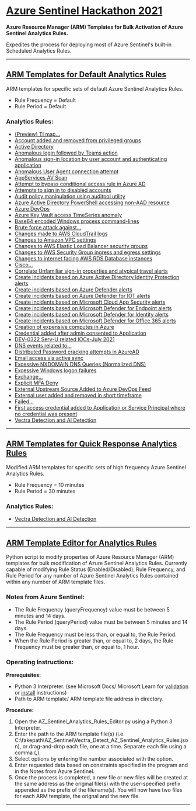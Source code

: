 # [Azure Sentinel Hackathon 2021](https://github.com/MSSAPSCA1/Azure_Sentinel)
**Azure Resource Manager (ARM) Templates for Bulk Activation of Azure Sentinel Analytics Rules.**

Expedites the process for deploying most of Azure Sentinel's built-in Scheduled Analytics Rules.
___
## [ARM Templates for Default Analytics Rules](https://github.com/MSSAPSCA1/Azure_Sentinel/tree/main/Default_AZ_Sentinel_Rule_Templates)

ARM templates for specific sets of default Azure Sentinel Analytics Rules.
* Rule Frequency = Default
* Rule Period = Default

### Analytics Rules:
*  [(Preview) TI map...](https://github.com/MSSAPSCA1/Azure_Sentinel/blob/main/Default_AZ_Sentinel_Rule_Templates/(Preview)_TI_map_AZ_Sentinel_Analytics_Rules.json)
*  [Account added and removed from privileged groups](https://github.com/MSSAPSCA1/Azure_Sentinel/blob/main/Default_AZ_Sentinel_Rule_Templates/Account_added_and_removed_from_privileged_groups__AZ_Sentinel_Analytics_Rule.json)
*  [Active Directory](https://github.com/MSSAPSCA1/Azure_Sentinel/blob/main/Default_AZ_Sentinel_Rule_Templates/Active_Directory_AZ_Sentinel_Analytics_Rules.json)
*  [Anomalous login followed by Teams action](https://github.com/MSSAPSCA1/Azure_Sentinel/blob/main/Default_AZ_Sentinel_Rule_Templates/Anomalous_AZ_Sentinel_Analytics_Rules.json)
*  [Anomalous sign-in location by user account and authenticating application](https://github.com/MSSAPSCA1/Azure_Sentinel/blob/main/Default_AZ_Sentinel_Rule_Templates/Anomalous_AZ_Sentinel_Analytics_Rules.json)
*  [Anomalous User Agent connection attempt](https://github.com/MSSAPSCA1/Azure_Sentinel/blob/main/Default_AZ_Sentinel_Rule_Templates/Anomalous_AZ_Sentinel_Analytics_Rules.json)
*  [AppServices AV Scan](https://github.com/MSSAPSCA1/Azure_Sentinel/blob/main/Default_AZ_Sentinel_Rule_Templates/AppServices_AV_Scan_AZ_Sentinel_Analytics_Rules.json)
*  [Attempt to bypass conditional access rule in Azure AD](https://github.com/MSSAPSCA1/Azure_Sentinel/blob/main/Default_AZ_Sentinel_Rule_Templates/Attempt..._AZ_Sentinel_Analytics_Rules.json)
*  [Attempts to sign in to disabled accounts](https://github.com/MSSAPSCA1/Azure_Sentinel/blob/main/Default_AZ_Sentinel_Rule_Templates/Attempt..._AZ_Sentinel_Analytics_Rules.json)
*  [Audit policy manipulation using auditpol utility](https://github.com/MSSAPSCA1/Azure_Sentinel/blob/main/Default_AZ_Sentinel_Rule_Templates/Audit_policy_manipulation_using_auditpol_utility_AZ_Sentinel_Analytics_Rule.json)
*  [Azure Active Directory PowerShell accessing non-AAD resource](https://github.com/MSSAPSCA1/Azure_Sentinel/blob/main/Default_AZ_Sentinel_Rule_Templates/Azure_Active_Directory_PowerShell_accessing_non-AAD_resource_AZ_Sentinel_Analytics_Rule.json)
*  [Azure DevOps](https://github.com/MSSAPSCA1/Azure_Sentinel/blob/main/Default_AZ_Sentinel_Rule_Templates/Azure_DevOps_AZ_Sentinel_Analytics_Rules.json)
*  [Azure Key Vault access TimeSeries anomaly](https://github.com/MSSAPSCA1/Azure_Sentinel/blob/main/Default_AZ_Sentinel_Rule_Templates/Azure_Key_Vault_access_TimeSeries_anomaly_AZ_Sentinel_Analytics_Rule.json)
*  [Base64 encoded Windows process command-lines](https://github.com/MSSAPSCA1/Azure_Sentinel/blob/main/Default_AZ_Sentinel_Rule_Templates/Base64_encoded_Windows_process_command-lines_AZ_Sentinel_Analytics_Rule.json)
*  [Brute force attack against...](https://github.com/MSSAPSCA1/Azure_Sentinel/blob/main/Default_AZ_Sentinel_Rule_Templates/Brute_force_attack_against..._AZ_Sentinel_Analytics_Rules.json)
*  [Changes made to AWS CloudTrail logs](https://github.com/MSSAPSCA1/Azure_Sentinel/blob/main/Default_AZ_Sentinel_Rule_Templates/Changes..._AZ_Sentinel_Analytics_Rules.json)
*  [Changes to Amazon VPC settings](https://github.com/MSSAPSCA1/Azure_Sentinel/blob/main/Default_AZ_Sentinel_Rule_Templates/Changes..._AZ_Sentinel_Analytics_Rules.json)
*  [Changes to AWS Elastic Load Balancer security groups](https://github.com/MSSAPSCA1/Azure_Sentinel/blob/main/Default_AZ_Sentinel_Rule_Templates/Changes..._AZ_Sentinel_Analytics_Rules.json)
*  [Changes to AWS Security Group ingress and egress settings](https://github.com/MSSAPSCA1/Azure_Sentinel/blob/main/Default_AZ_Sentinel_Rule_Templates/Changes..._AZ_Sentinel_Analytics_Rules.json)
*  [Changes to internet facing AWS RDS Database instances](https://github.com/MSSAPSCA1/Azure_Sentinel/blob/main/Default_AZ_Sentinel_Rule_Templates/Changes..._AZ_Sentinel_Analytics_Rules.json)
*  [Cisco...](https://github.com/MSSAPSCA1/Azure_Sentinel/blob/main/Default_AZ_Sentinel_Rule_Templates/Cisco..._AZ_Sentinel_Analytics_Rules.json)
*  [Correlate Unfamiliar sign-in properties and atypical travel alerts](https://github.com/MSSAPSCA1/Azure_Sentinel/blob/main/Default_AZ_Sentinel_Rule_Templates/Correlate_Unfamiliar_sign-in_properties_and_atypical_travel_alerts_AZ_Sentinel_Analytics_Rule.json)
*  [Create incidents based on Azure Active Directory Identity Protection alerts](https://github.com/MSSAPSCA1/Azure_Sentinel/blob/main/Default_AZ_Sentinel_Rule_Templates/Create_incidents_based_on..._AZ_Sentinel_Analytics_Rules.json)
*  [Create incidents based on Azure Defender alerts](https://github.com/MSSAPSCA1/Azure_Sentinel/blob/main/Default_AZ_Sentinel_Rule_Templates/Create_incidents_based_on..._AZ_Sentinel_Analytics_Rules.json)
*  [Create incidents based on Azure Defender for IOT alerts](https://github.com/MSSAPSCA1/Azure_Sentinel/blob/main/Default_AZ_Sentinel_Rule_Templates/Create_incidents_based_on..._AZ_Sentinel_Analytics_Rules.json)
*  [Create incidents based on Microsoft Cloud App Security alerts](https://github.com/MSSAPSCA1/Azure_Sentinel/blob/main/Default_AZ_Sentinel_Rule_Templates/Create_incidents_based_on..._AZ_Sentinel_Analytics_Rules.json)
*  [Create incidents based on Microsoft Defender for Endpoint alerts](https://github.com/MSSAPSCA1/Azure_Sentinel/blob/main/Default_AZ_Sentinel_Rule_Templates/Create_incidents_based_on..._AZ_Sentinel_Analytics_Rules.json)
*  [Create incidents based on Microsoft Defender for Identity alerts](https://github.com/MSSAPSCA1/Azure_Sentinel/blob/main/Default_AZ_Sentinel_Rule_Templates/Create_incidents_based_on..._AZ_Sentinel_Analytics_Rules.json)
*  [Create incidents based on Microsoft Defender for Office 365 alerts](https://github.com/MSSAPSCA1/Azure_Sentinel/blob/main/Default_AZ_Sentinel_Rule_Templates/Create_incidents_based_on..._AZ_Sentinel_Analytics_Rules.json)
*  [Creation of expensive computes in Azure](https://github.com/MSSAPSCA1/Azure_Sentinel/blob/main/Default_AZ_Sentinel_Rule_Templates/Creation_of_expensive_computes_in_Azure_AZ_Sentinel_Analytics_Rule.json)
*  [Credential added after admin consented to Application](https://github.com/MSSAPSCA1/Azure_Sentinel/blob/main/Default_AZ_Sentinel_Rule_Templates/Credential_added_after_admin_consented_to_Application_AZ_Sentinel_Analytics_Rule.json)
*  [DEV-0322 Serv-U related IOCs-July 2021](https://github.com/MSSAPSCA1/Azure_Sentinel/blob/main/Default_AZ_Sentinel_Rule_Templates/DEV-0322_Serv-U_related_IOCs-July%202021_AZ_Sentinel_Analytics_Rule.json)
*  [DNS events related to...](https://github.com/MSSAPSCA1/Azure_Sentinel/blob/main/Default_AZ_Sentinel_Rule_Templates/DNS_events_related_to_AZ_Sentinel_Analytics_Rules.json)
*  [Distributed Password cracking attempts in AzureAD](https://github.com/MSSAPSCA1/Azure_Sentinel/blob/main/Default_AZ_Sentinel_Rule_Templates/Distributed_Password_cracking_attempts_in_AzureAD_AZ_Sentinel_Analytics_Rule.json)
*  [Email access via active sync](https://github.com/MSSAPSCA1/Azure_Sentinel/blob/main/Default_AZ_Sentinel_Rule_Templates/Email_access_via_active_sync_AZ_Sentinel_Analytics_Rule.json)
*  [Excessive NXDOMAIN DNS Queries (Normalized DNS)](https://github.com/MSSAPSCA1/Azure_Sentinel/blob/main/Default_AZ_Sentinel_Rule_Templates/Excessive..._AZ_Sentinel_Analytics_Rules.json)
*  [Excessive Windows logon failures](https://github.com/MSSAPSCA1/Azure_Sentinel/blob/main/Default_AZ_Sentinel_Rule_Templates/Excessive..._AZ_Sentinel_Analytics_Rules.json)
*  [Exchange...](https://github.com/MSSAPSCA1/Azure_Sentinel/blob/main/Default_AZ_Sentinel_Rule_Templates/Exchange..._AZ_Sentinel_Analytics_Rules.json)
*  [Explicit MFA Deny](https://github.com/MSSAPSCA1/Azure_Sentinel/blob/main/Default_AZ_Sentinel_Rule_Templates/Explicit%20_MFA_Deny_AZ_Sentinel_Analytics_Rule.json)
*  [External Upstream Source Added to Azure DevOps Feed](https://github.com/MSSAPSCA1/Azure_Sentinel/blob/main/Default_AZ_Sentinel_Rule_Templates/External..._AZ_Sentinel_Analytics_Rules.json)
*  [External user added and removed in short timeframe](https://github.com/MSSAPSCA1/Azure_Sentinel/blob/main/Default_AZ_Sentinel_Rule_Templates/External..._AZ_Sentinel_Analytics_Rules.json)
*  [Failed...](https://github.com/MSSAPSCA1/Azure_Sentinel/blob/main/Default_AZ_Sentinel_Rule_Templates/Failed..._AZ_Sentinel_Analytics_Rules.json)
*  [First access credential added to Application or Service Principal where no credential was present](https://github.com/MSSAPSCA1/Azure_Sentinel/blob/main/Default_AZ_Sentinel_Rule_Templates/First_access_credential_added_to_Application_or..._AZ_Sentinel_Analytics_Rule.json)
*  [Vectra Detection and AI Detection](https://github.com/MSSAPSCA1/Azure_Sentinel/blob/main/Default_AZ_Sentinel_Rule_Templates/Vectra_Detect_AZ_Sentinel_Analytics_Rules.json)
___
## [ARM Templates for Quick Response Analytics Rules](https://github.com/MSSAPSCA1/Azure_Sentinel/tree/main/Quick_Response_AZ_Sentinel_Rule_Templates)

Modified ARM templates for specific sets of high frequency Azure Sentinel Analytics Rules. 
* Rule Frequency = 10 minutes
* Rule Period = 30 minutes

### Analytics Rules:
* [Vectra Detection and AI Detection](https://github.com/MSSAPSCA1/Azure_Sentinel/blob/main/Quick_Response_AZ_Sentinel_Rule_Templates/QR_Vectra_Detect_AZ_Sentinel_Analytics_Rules.json)
___
## [ARM Template Editor for Analytics Rules](https://github.com/MSSAPSCA1/Azure_Sentinel/blob/main/AZ_Sentinel_Analytics_Rules_Editor.py)

Python script to modify properties of Azure Resource Manager (ARM) templates for bulk modification of Azure Sentinel Analytics Rules. Currently capable of modifying Rule Status (Enabled/Disabled), Rule Frequency, and Rule Period for any number of Azure Sentinel Analytics Rules contained within any number of ARM template files.

### Notes from Azure Sentinel:
* The Rule Frequency (queryFrequency) value must be between 5 minutes and 14 days.
* The Rule Period (queryPeriod) value must be between 5 minutes and 14 days.
* The Rule Frequency must be less than, or equal to, the Rule Period.
* When the Rule Period is greater than, or equal to, 2 days, the Rule Frequency must be greater than, or equal to, 1 hour.

### Operating Instructions:

**Prerequisites:**
* Python 3 Interpreter. (see Microsoft Docs/ Microsoft Learn for [validation](https://docs.microsoft.com/en-us/learn/modules/python-install-vscode/2-python-programming-language?pivots=windows) or [install](https://docs.microsoft.com/en-us/learn/modules/python-install-vscode/3-exercise-install-python3?pivots=windows) instructions)
* Path to ARM template/ ARM template file address in directory.

**Procedure:**
1.  Open the AZ_Sentinel_Analytics_Rules_Editor.py using a Python 3 Interpreter.
2.  Enter the path to the ARM template file(s) (i.e. C:\fakepath\AZ_Sentinel\Vectra_Detect_AZ_Sentinel_Analytics_Rules.json), or drag-and-drop each file, one at a time. Separate each file using a comma (,).
3.  Select options by entering the number associated with the option.
4.  Enter requested data based on constraints specified in the program and in the Notes from Azure Sentinel.
5.  Once the process is completed, a new file or new files will be created at the same address as the original file(s) with the user-specified prefix appended as the prefix of the filename(s). You will now have two files for each ARM template, the orignal and the new file.
___
